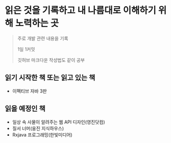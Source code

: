 # 읽은 것을 기록하고 내 나름대로 이해하기 위해 노력하는 곳

> 주로 개발 관련 내용을 기록
> 
> 1일 1커밋 
> 
> 깃허브 마크다운 작성법도 같이 공부

## 읽기 시작한 책 또는 읽고 있는 책

- 이펙티브 자바 3판

## 읽을 예정인 책

- 일상 속 사물이 알려주는 웹 API 디자인(영진닷컴)
- 질서 너머(웅진 지식하우스)
- Rxjava 프로그래밍(한빛미디어)
